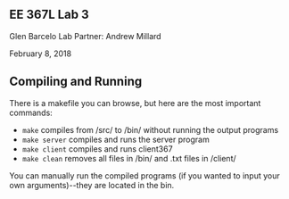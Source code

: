 ## EE 367L Lab 3
Glen Barcelo
Lab Partner: Andrew Millard

February 8, 2018

## Compiling and Running
There is a makefile you can browse, but here are the most important commands:
- `make`  compiles from /src/ to /bin/ without running the output programs
- `make server` compiles and runs the server program
- `make client` compiles and runs client367
- `make clean` removes all files in /bin/ and .txt files in /client/

You can manually run the compiled programs (if you wanted to input your own arguments)--they are located in the bin.
